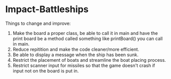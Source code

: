 # Impact-Battleships

Things to change and improve:
1. Make the board a proper class, be able to call it in main and have the print board be a method called something like printBoard() you can call in main.
2. Reduce repitition and make the code cleaner/more efficient.
3. Be able to display a message when the ship has been sunk.
4. Restrict the placement of boats and streamline the boat placing process.
5. Restrict scanner input for missiles so that the game doesn't crash if input not on the board is put in.
